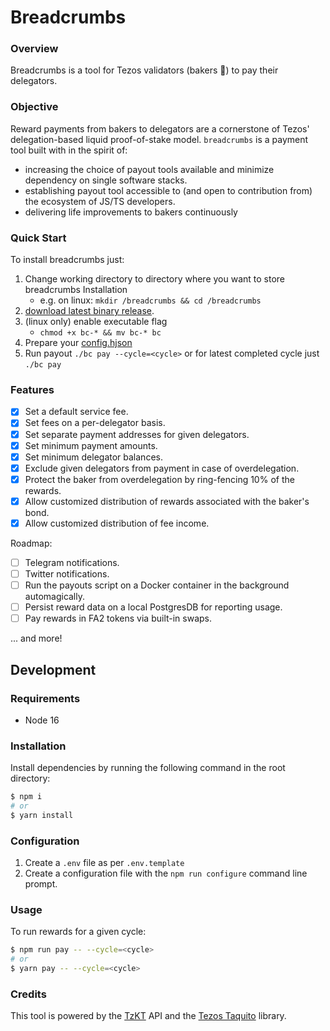 # Breadcrumbs

### Overview

Breadcrumbs is a tool for Tezos validators (bakers :baguette_bread:) to pay their delegators.

### Objective

Reward payments from bakers to delegators are a cornerstone of Tezos' delegation-based liquid proof-of-stake model. `breadcrumbs` is a payment tool built with in the spirit of:

- increasing the choice of payout tools available and minimize dependency on single software stacks.
- establishing payout tool accessible to (and open to contribution from) the ecosystem of JS/TS developers.
- delivering life improvements to bakers continuously

### Quick Start

To install breadcrumbs just:

1. Change working directory to directory where you want to store breadcrumbs Installation
   - e.g. on linux: `mkdir /breadcrumbs && cd /breadcrumbs`
2. [download latest binary release](https://github.com/kalouo/breadcrumbs/releases).
3. (linux only) enable executable flag
   - `chmod +x bc-* && mv bc-* bc`
4. Prepare your [config.hjson](https://github.com/kalouo/breadcrumbs/blob/master/config-template.hjson)
5. Run payout `./bc pay --cycle=<cycle>` or for latest completed cycle just `./bc pay`

### Features

- [x] Set a default service fee.
- [x] Set fees on a per-delegator basis.
- [x] Set separate payment addresses for given delegators.
- [x] Set minimum payment amounts.
- [x] Set minimum delegator balances.
- [x] Exclude given delegators from payment in case of overdelegation.
- [x] Protect the baker from overdelegation by ring-fencing 10% of the rewards.
- [x] Allow customized distribution of rewards associated with the baker's bond.
- [x] Allow customized distribution of fee income.

Roadmap:

- [ ] Telegram notifications.
- [ ] Twitter notifications.
- [ ] Run the payouts script on a Docker container in the background automagically.
- [ ] Persist reward data on a local PostgresDB for reporting usage.
- [ ] Pay rewards in FA2 tokens via built-in swaps.

... and more!

## Development

### Requirements

- Node 16

### Installation

Install dependencies by running the following command in the root directory:

```bash
$ npm i
# or
$ yarn install
```

### Configuration

1. Create a `.env` file as per `.env.template`
2. Create a configuration file with the `npm run configure` command line prompt.

### Usage

To run rewards for a given cycle:

```bash
$ npm run pay -- --cycle=<cycle>
# or
$ yarn pay -- --cycle=<cycle>
```

### Credits

This tool is powered by the [TzKT](https://tzkt.io) API and the [Tezos Taquito](https://tezostaquito.io/) library.
